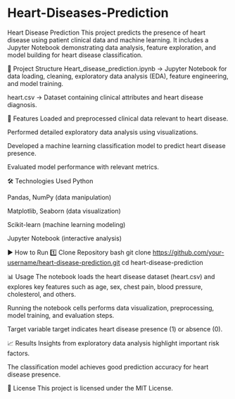 # Heart-Diseases-Prediction
 Heart Disease Prediction
This project predicts the presence of heart disease using patient clinical data and machine learning.
It includes a Jupyter Notebook demonstrating data analysis, feature exploration, and model building for heart disease classification.

📁 Project Structure
Heart_disease_prediction.ipynb → Jupyter Notebook for data loading, cleaning, exploratory data analysis (EDA), feature engineering, and model training.

heart.csv → Dataset containing clinical attributes and heart disease diagnosis.

🚀 Features
Loaded and preprocessed clinical data relevant to heart disease.

Performed detailed exploratory data analysis using visualizations.

Developed a machine learning classification model to predict heart disease presence.

Evaluated model performance with relevant metrics.

🛠️ Technologies Used
Python

Pandas, NumPy (data manipulation)

Matplotlib, Seaborn (data visualization)

Scikit-learn (machine learning modeling)

Jupyter Notebook (interactive analysis)

▶️ How to Run
1️⃣ Clone Repository
bash
git clone https://github.com/your-username/heart-disease-prediction.git
cd heart-disease-prediction

📊 Usage
The notebook loads the heart disease dataset (heart.csv) and explores key features such as age, sex, chest pain, blood pressure, cholesterol, and others.

Running the notebook cells performs data visualization, preprocessing, model training, and evaluation steps.

Target variable target indicates heart disease presence (1) or absence (0).

📈 Results
Insights from exploratory data analysis highlight important risk factors.

The classification model achieves good prediction accuracy for heart disease presence.

📜 License
This project is licensed under the MIT License.
